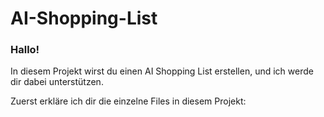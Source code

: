 # AI-Shopping-List

### Hallo!

In diesem Projekt wirst du einen AI Shopping List erstellen, und ich werde dir dabei unterstützen. <br>

Zuerst erkläre ich dir die einzelne Files in diesem Projekt: <br>